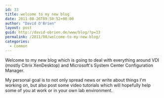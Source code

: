 ```yaml
---
id: 33
title: welcome to my new blog
date: 2011-08-26T09:50:52+00:00
author: "David O'Brien"
layout: post
guid: http://david-obrien.de/www/blog/?p=33
permalink: /2011/08/welcome-to-my-new-blog/
categories:
  - Common
---
```

Welcome to my new blog which is going to deal with everything around VDI (mostly Citrix XenDesktop) and Microsoft's System Center Configuration Manager.

My personal goal is to not only spread news or write about things I'm working on, but also post some video tutorials which will hopefully help some of you at work or in your own lab environment.


